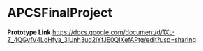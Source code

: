 # APCSFinalProject

**Prototype Link**
https://docs.google.com/document/d/1XL-Z_4QGvfV4LoHfya_3lUnh3ud2iYfJE0QIXefAPtg/edit?usp=sharing
